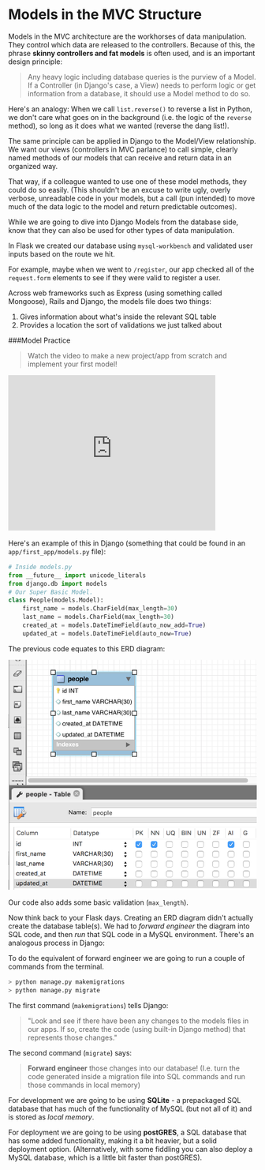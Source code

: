 # Models in the MVC Structure

Models in the MVC architecture are the workhorses of data manipulation. They control which data are released to the controllers. Because of this, the phrase **skinny controllers and fat models** is often used, and is an important design principle:

> Any heavy logic including database queries is the purview of a Model. If a Controller (in Django's case, a View) needs to perform logic or get information from a database, it should use a Model method to do so.

Here's an analogy: When we call `list.reverse()` to reverse a list in Python, we don't care what goes on in the background (i.e. the logic of the `reverse` method), so long as it does what we wanted (reverse the dang list!).

The same principle can be applied in Django to the Model/View relationship. We want our views (controllers in MVC parlance) to call simple, clearly named methods of our models that can receive and return data in an organized way.

That way, if a colleague wanted to use one of these model methods, they could do so easily. (This shouldn't be an excuse to write ugly, overly verbose, unreadable code in your models, but a call (pun intended) to move much of the data logic to the model and return predictable outcomes).

While we are going to dive into Django Models from the database side, know that they can also be used for other types of data manipulation.

In Flask we created our database using `mysql-workbench` and validated user inputs based on the route we hit.

For example, maybe when we went to `/register`, our app checked all of the `request.form` elements to see if they were valid to register a user.

Across web frameworks such as Express (using something called Mongoose), Rails and Django, the models file does two things:

1. Gives information about what's inside the relevant SQL table
2. Provides a location the sort of validations we just talked about

###Model Practice
>Watch the video to make a new project/app from scratch and implement your first model!

<iframe width="420" height="315" src="https://www.youtube.com/embed/y0OR3KGy7Uw" frameborder="0" allowfullscreen></iframe>

Here's an example of this in Django (something that could be found in an `app/first_app/models.py` file):

```python
# Inside models.py
from __future__ import unicode_literals
from django.db import models
# Our Super Basic Model.
class People(models.Model):
    first_name = models.CharField(max_length=30)
    last_name = models.CharField(max_length=30)
    created_at = models.DateTimeField(auto_now_add=True)
    updated_at = models.DateTimeField(auto_now=True)
```
The previous code equates to this ERD diagram:

![People](people.png "People")

Our code also adds some basic validation (`max_length`).

Now think back to your Flask days. Creating an ERD diagram didn't actually create the database table(s). We had to *forward engineer* the diagram into SQL code, and then *run* that SQL code in a MySQL environment. There's an analogous process in Django:

To do the equivalent of forward engineer we are going to run a couple of commands from the terminal.
```bash
> python manage.py makemigrations
> python manage.py migrate
```

The first command (`makemigrations`) tells Django:
>"Look and see if there have been any changes to the models files in our apps. If so, create the code (using built-in Django method) that represents those changes."

The second command (`migrate`) says:
> **Forward engineer** those changes into our database! (I.e. turn the code generated inside a migration file into SQL commands and run those commands in local memory)

For development we are going to be using **SQLite** - a prepackaged SQL database that has much of the functionality of MySQL (but not all of it) and is stored as *local memory*.

For deployment we are going to be using **postGRES**, a SQL database that has some added functionality, making it a bit heavier, but a solid deployment option. (Alternatively, with some fiddling you can also deploy a MySQL database, which is a little bit faster than postGRES).
